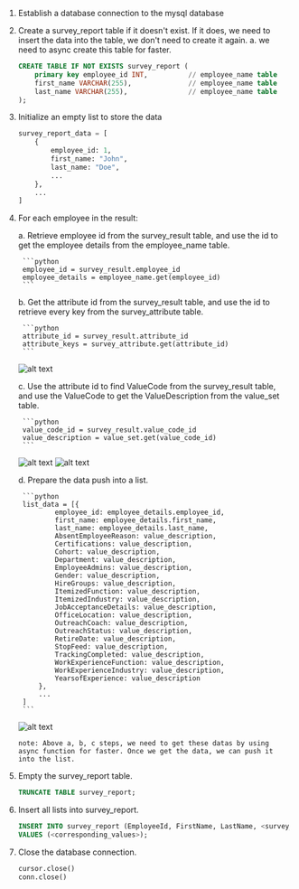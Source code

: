 1. Establish a database connection to the mysql database

2. Create a survey_report table if it doesn't exist. If it does, we need to insert the data into the table, we don't need to create it again.
    a. we need to async create this table for faster.

    ```sql
    CREATE TABLE IF NOT EXISTS survey_report (
        primary key employee_id INT,          // employee_name table
        first_name VARCHAR(255),              // employee_name table
        last_name VARCHAR(255),               // employee_name table
    );
    ```

3. Initialize an empty list to store the data

    ```python
    survey_report_data = [
        {
            employee_id: 1,
            first_name: "John",
            last_name: "Doe",
            ...
        },
        ...
    ]
    ```

4. For each employee in the result:

    a. Retrieve employee id from the survey_result table, and use the id to get the employee details from the employee_name table.

        ```python
        employee_id = survey_result.employee_id
        employee_details = employee_name.get(employee_id)
        ```
    b. Get the attribute id from the survey_result table, and use the id to retrieve every key from the survey_attribute table.

        ```python
        attribute_id = survey_result.attribute_id
        attribute_keys = survey_attribute.get(attribute_id)
        ```

    ![alt text](image.png)

    c. Use the attribute id to find ValueCode from the survey_result table, and use the ValueCode to get the ValueDescription from the value_set table.

        ```python
        value_code_id = survey_result.value_code_id
        value_description = value_set.get(value_code_id)
        ```
    ![alt text](image-1.png)
    ![alt text](image-2.png)

    d. Prepare the data push into a list.

        ```python
        list_data = [{
                employee_id: employee_details.employee_id,
                first_name: employee_details.first_name,
                last_name: employee_details.last_name,
                AbsentEmployeeReason: value_description,
                Certifications: value_description,
                Cohort: value_description,
                Department: value_description,
                EmployeeAdmins: value_description,
                Gender: value_description,
                HireGroups: value_description,
                ItemizedFunction: value_description,
                ItemizedIndustry: value_description,
                JobAcceptanceDetails: value_description,
                OfficeLocation: value_description,
                OutreachCoach: value_description,
                OutreachStatus: value_description,
                RetireDate: value_description,
                StopFeed: value_description,
                TrackingCompleted: value_description,
                WorkExperienceFunction: value_description,
                WorkExperienceIndustry: value_description,
                YearsofExperience: value_description
            },
            ...
        ]
        ```

    ![alt text](image-3.png)

    `note: Above a, b, c steps, we need to get these datas by using async function for faster. Once we get the data, we can push it into the list.`

5. Empty the survey_report table.
    ```sql
    TRUNCATE TABLE survey_report;
    ```

6. Insert all lists into survey_report.
    ```sql
    INSERT INTO survey_report (EmployeeId, FirstName, LastName, <survey_columns>)
    VALUES (<corresponding_values>);
    ```

7. Close the database connection.

    ```python
    cursor.close()
    conn.close()
    ```
